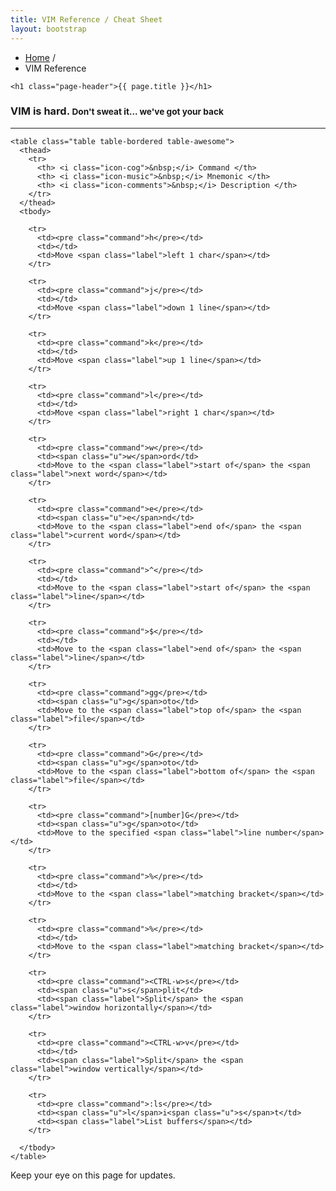 ```yaml
---
title: VIM Reference / Cheat Sheet
layout: bootstrap 
---
```


<div class="row">
  <div class="span12">
    <ul class="breadcrumb">
      <li>
        <a href="/">Home</a> <span class="divider">/</span>
      </li>
      <li class="active">VIM Reference</li>
    </ul>

    <h1 class="page-header">{{ page.title }}</h1>

  </div>
</div>

<div class="row">
  <div class="span12">
    <h3>
      VIM is hard. <small>Don't sweat it... we've got your back</small>
    </h3>
    <hr />
  </div>

  <div class="span5">

    <table class="table table-bordered table-awesome">
      <thead>
        <tr>
          <th> <i class="icon-cog">&nbsp;</i> Command </th>
          <th> <i class="icon-music">&nbsp;</i> Mnemonic </th>
          <th> <i class="icon-comments">&nbsp;</i> Description </th>
        </tr>
      </thead>
      <tbody>

        <tr>
          <td><pre class="command">h</pre></td>
          <td></td>
          <td>Move <span class="label">left 1 char</span></td>
        </tr>

        <tr>
          <td><pre class="command">j</pre></td>
          <td></td>
          <td>Move <span class="label">down 1 line</span></td>
        </tr>

        <tr>
          <td><pre class="command">k</pre></td>
          <td></td>
          <td>Move <span class="label">up 1 line</span></td>
        </tr>

        <tr>
          <td><pre class="command">l</pre></td>
          <td></td>
          <td>Move <span class="label">right 1 char</span></td>
        </tr>

        <tr>
          <td><pre class="command">w</pre></td>
          <td><span class="u">w</span>ord</td>
          <td>Move to the <span class="label">start of</span> the <span class="label">next word</span></td>
        </tr>

        <tr>
          <td><pre class="command">e</pre></td>
          <td><span class="u">e</span>nd</td>
          <td>Move to the <span class="label">end of</span> the <span class="label">current word</span></td>
        </tr>

        <tr>
          <td><pre class="command">^</pre></td>
          <td></td>
          <td>Move to the <span class="label">start of</span> the <span class="label">line</span></td>
        </tr>

        <tr>
          <td><pre class="command">$</pre></td>
          <td></td>
          <td>Move to the <span class="label">end of</span> the <span class="label">line</span></td>
        </tr>

        <tr>
          <td><pre class="command">gg</pre></td>
          <td><span class="u">g</span>oto</td>
          <td>Move to the <span class="label">top of</span> the <span class="label">file</span></td>
        </tr>

        <tr>
          <td><pre class="command">G</pre></td>
          <td><span class="u">g</span>oto</td>
          <td>Move to the <span class="label">bottom of</span> the <span class="label">file</span></td>
        </tr>

        <tr>
          <td><pre class="command">[number]G</pre></td>
          <td><span class="u">g</span>oto</td>
          <td>Move to the specified <span class="label">line number</span></td>
        </tr>

        <tr>
          <td><pre class="command">%</pre></td>
          <td></td>
          <td>Move to the <span class="label">matching bracket</span></td>
        </tr>

        <tr>
          <td><pre class="command">%</pre></td>
          <td></td>
          <td>Move to the <span class="label">matching bracket</span></td>
        </tr>

        <tr>
          <td><pre class="command"><CTRL-w>s</pre></td>
          <td><span class="u">s</span>plit</td>
          <td><span class="label">Split</span> the <span class="label">window horizontally</span></td>
        </tr>

        <tr>
          <td><pre class="command"><CTRL-w>v</pre></td>
          <td></td>
          <td><span class="label">Split</span> the <span class="label">window vertically</span></td>
        </tr>

        <tr>
          <td><pre class="command">:ls</pre></td>
          <td><span class="u">l</span>i<span class="u">s</span>t</td>
          <td><span class="label">List buffers</span></td>
        </tr>

      </tbody>
    </table>

  </div>

  <div class="span12">
    <p>
      Keep your eye on this page for updates.
    </p>
  </div>

</div>
